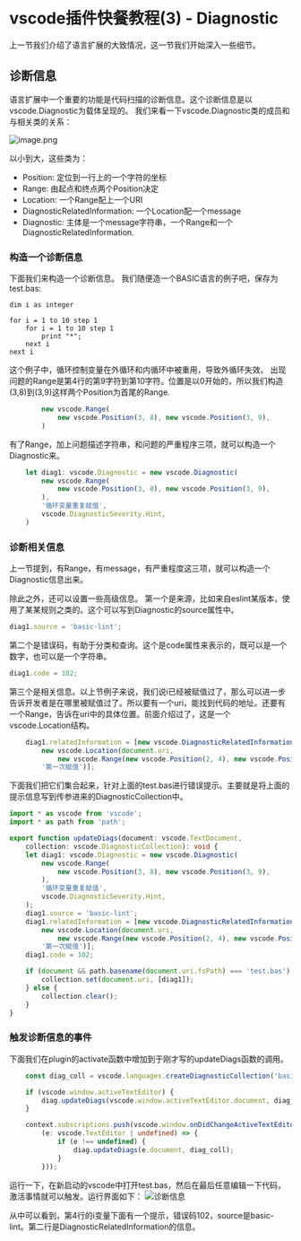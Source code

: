 # vscode插件快餐教程(3) - Diagnostic

上一节我们介绍了语言扩展的大致情况，这一节我们开始深入一些细节。

## 诊断信息

语言扩展中一个重要的功能是代码扫描的诊断信息。这个诊断信息是以vscode.Diagnostic为载体呈现的。
我们来看一下vscode.Diagnostic类的成员和与相关类的关系：

![image.png](https://upload-images.jianshu.io/upload_images/1638145-5acbc100be034e9f.png?imageMogr2/auto-orient/strip%7CimageView2/2/w/1240)

以小到大，这些类为：
- Position: 定位到一行上的一个字符的坐标
- Range: 由起点和终点两个Position决定
- Location: 一个Range配上一个URI
- DiagnosticRelatedInformation: 一个Location配一个message
- Diagnostic: 主体是一个message字符串，一个Range和一个DiagnosticRelatedInformation.

### 构造一个诊断信息

下面我们来构造一个诊断信息。
我们随便造一个BASIC语言的例子吧，保存为test.bas:
```basic
dim i as integer

for i = 1 to 10 step 1
    for i = 1 to 10 step 1
        print "*";
    next i
next i
```
这个例子中，循环控制变量在外循环和内循环中被重用，导致外循环失效。
出现问题的Range是第4行的第9字符到第10字符。位置是以0开始的，所以我们构造(3,8)到(3,9)这样两个Position为首尾的Range. 
```typescript
        new vscode.Range(
            new vscode.Position(3, 8), new vscode.Position(3, 9),
        )
```
有了Range，加上问题描述字符串，和问题的严重程序三项，就可以构造一个Diagnostic来。

```typescript
    let diag1: vscode.Diagnostic = new vscode.Diagnostic(
        new vscode.Range(
            new vscode.Position(3, 8), new vscode.Position(3, 9),
        ),
        '循环变量重复赋值',
        vscode.DiagnosticSeverity.Hint,
    )
```

### 诊断相关信息

上一节提到，有Range，有message，有严重程度这三项，就可以构造一个Diagnostic信息出来。

除此之外，还可以设置一些高级信息。
第一个是来源，比如来自eslint某版本，使用了某某规则之类的。这个可以写到Diagnostic的source属性中。
```typescript
diag1.source = 'basic-lint';
```
第二个是错误码，有助于分类和查询。这个是code属性来表示的，既可以是一个数字，也可以是一个字符串。
```typescript
diag1.code = 102;
```
第三个是相关信息。以上节例子来说，我们说i已经被赋值过了，那么可以进一步告诉开发者是在哪里被赋值过了。所以要有一个uri，能找到代码的地址。还要有一个Range，告诉在uri中的具体位置。前面介绍过了，这是一个vscode.Location结构。
```typescript
    diag1.relatedInformation = [new vscode.DiagnosticRelatedInformation(
        new vscode.Location(document.uri,
            new vscode.Range(new vscode.Position(2, 4), new vscode.Position(2, 5))),
        '第一次赋值')];
```

下面我们把它们集合起来，针对上面的test.bas进行错误提示。主要就是将上面的提示信息写到传参进来的DiagnosticCollection中。
```typescript
import * as vscode from 'vscode';
import * as path from 'path';

export function updateDiags(document: vscode.TextDocument,
    collection: vscode.DiagnosticCollection): void {
    let diag1: vscode.Diagnostic = new vscode.Diagnostic(
        new vscode.Range(
            new vscode.Position(3, 8), new vscode.Position(3, 9),
        ),
        '循环变量重复赋值',
        vscode.DiagnosticSeverity.Hint,
    );
    diag1.source = 'basic-lint';
    diag1.relatedInformation = [new vscode.DiagnosticRelatedInformation(
        new vscode.Location(document.uri,
            new vscode.Range(new vscode.Position(2, 4), new vscode.Position(2, 5))),
        '第一次赋值')];
    diag1.code = 102;

    if (document && path.basename(document.uri.fsPath) === 'test.bas') {
        collection.set(document.uri, [diag1]);
    } else {
        collection.clear();
    }
}
```

### 触发诊断信息的事件

下面我们在plugin的activate函数中增加到于刚才写的updateDiags函数的调用。

```typescript
	const diag_coll = vscode.languages.createDiagnosticCollection('basic-lint-1');

	if (vscode.window.activeTextEditor) {
		diag.updateDiags(vscode.window.activeTextEditor.document, diag_coll);
	}

	context.subscriptions.push(vscode.window.onDidChangeActiveTextEditor(
		(e: vscode.TextEditor | undefined) => {
			if (e !== undefined) {
				diag.updateDiags(e.document, diag_coll);
			}
		}));
```

运行一下，在新启动的vscode中打开test.bas，然后在最后任意编辑一下代码，激活事情就可以触发。运行界面如下：
![诊断信息](https://upload-images.jianshu.io/upload_images/1638145-e612db62b73ae5d2.png?imageMogr2/auto-orient/strip%7CimageView2/2/w/1240)

从中可以看到，第4行的i变量下面有一个提示，错误码102，source是basic-lint。第二行是DiagnosticRelatedInformation的信息。

